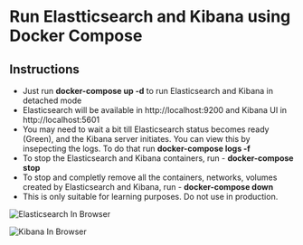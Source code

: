 # Run Elastticsearch and Kibana using Docker Compose

## Instructions
- Just run **docker-compose up -d** to run Elasticsearch and Kibana in detached mode
- Elasticsearch will be available in http://localhost:9200 and Kibana UI in http://localhost:5601
- You may need to wait a bit till Elasticsearch status becomes ready (Green), and the Kibana server initiates. You can view this by insepecting the logs. To do that run **docker-compose logs -f**
- To stop the Elasticsearch and Kibana containers, run - **docker-compose stop**
- To stop and completly remove all the containers, networks, volumes created by Elasticsearch and Kibana, run - **docker-compose down**
- This is only suitable for learning purposes. Do not use in production.


![Elasticsearch In Browser](/elasticsearch.png "Elasticsearch In Action")

![Kibana In Browser](/kibana.png "Kibana In Action")


